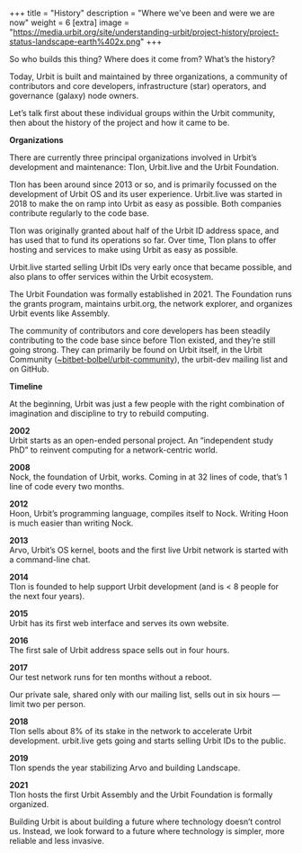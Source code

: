 +++
title = "History"
description = "Where we've been and were we are now"
weight = 6
[extra]
image = "https://media.urbit.org/site/understanding-urbit/project-history/project-status-landscape-earth%402x.png"
+++

So who builds this thing? Where does it come from? What’s the history?

Today, Urbit is built and maintained by three organizations, a community of contributors and core developers, infrastructure (star) operators, and governance (galaxy) node owners.

Let’s talk first about these individual groups within the Urbit community, then about the history of the project and how it came to be.

**Organizations**

There are currently three principal organizations involved in Urbit’s development and maintenance: Tlon, Urbit.live and the Urbit Foundation.

Tlon has been around since 2013 or so, and is primarily focussed on the development of Urbit OS and its user experience. Urbit.live was started in 2018 to make the on ramp into Urbit as easy as possible. Both companies contribute regularly to the code base.

Tlon was originally granted about half of the Urbit ID address space, and has used that to fund its operations so far. Over time, Tlon plans to offer hosting and services to make using Urbit as easy as possible.

Urbit.live started selling Urbit IDs very early once that became possible, and also plans to offer services within the Urbit ecosystem.

The Urbit Foundation was formally established in 2021. The Foundation runs the grants program, maintains urbit.org, the network explorer, and organizes Urbit events like Assembly.

The community of contributors and core developers has been steadily contributing to the code base since before Tlon existed, and they’re still going strong. They can primarily be found on Urbit itself, in the Urbit Community ([~bitbet-bolbel/urbit-community](/groups/~bitbet-bolbel/urbit-community)), the urbit-dev mailing list and on GitHub.

**Timeline**

At the beginning, Urbit was just a few people with the right combination of imagination and discipline to try to rebuild computing.

**2002**  
Urbit starts as an open-ended personal project. An “independent study PhD” to reinvent computing for a network-centric world.

**2008**  
Nock, the foundation of Urbit, works. Coming in at 32 lines of code, that’s 1 line of code every two months.

**2012**  
Hoon, Urbit’s programming language, compiles itself to Nock. Writing Hoon is much easier than writing Nock.

**2013**  
Arvo, Urbit’s OS kernel, boots and the first live Urbit network is started with a command-line chat.

**2014**  
Tlon is founded to help support Urbit development (and is < 8 people for the next four years).

**2015**  
Urbit has its first web interface and serves its own website.

**2016**  
The first sale of Urbit address space sells out in four hours.

**2017**  
Our test network runs for ten months without a reboot.

Our private sale, shared only with our mailing list, sells out in six hours — limit two per person.

**2018**  
Tlon sells about 8% of its stake in the network to accelerate Urbit development. urbit.live gets going and starts selling Urbit IDs to the public.

**2019**  
Tlon spends the year stabilizing Arvo and building Landscape.

**2021**  
Tlon hosts the first Urbit Assembly and the Urbit Foundation is formally organized.

Building Urbit is about building a future where technology doesn’t control us. Instead, we look forward to a future where technology is simpler, more reliable and less invasive.